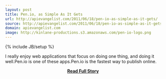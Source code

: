 ```yaml
---
layout: post
title: Pen.io, as Simple As It Gets
url: http://apievangelist.com/2011/06/18/pen-io-as-simple-as-it-gets/
source: http://apievangelist.com/2011/06/18/pen-io-as-simple-as-it-gets/
domain: apievangelist.com
image: http://kinlane-productions.s3.amazonaws.com/pen-io-logo.png
---
```

{% include JB/setup %}<p>I really enjoy web applications that focus on doing one thing, and doing it well.Pen.io is one of these apps.Pen.io is the fastest way to publish online.</p>
<center><p><a href="http://apievangelist.com/2011/06/18/pen-io-as-simple-as-it-gets/" style='padding:25px; font-sze:18px; font-weight: bold;'>Read Full Story</a></p></center>
